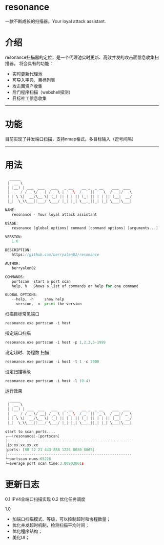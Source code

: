 # resonance
一款不断成长的扫描器。Your loyal attack assistant.

# 介绍
resonance扫描器的定位，是一个代理池实时更新、高效并发的攻击面信息收集扫描器。
将会具有的功能：
- 实时更新代理池
- 可导入字典、目标列表
- 攻击面资产收集
- 后门程序扫描（webshell探测）
- 目标社工信息收集

----
# 功能
目前实现了并发端口扫描，支持nmap格式，多目标输入（逗号间隔）

---
# 用法

```GO
  _____
 |  __ \
 | |__) | ___  ___   ___   _ __    __ _  _ __    ___  ___
 |  _  / / _ \/ __| / _ \ | '_ \  / _` || '_ \  / __|/ _ \
 | | \ \|  __/\__ \| (_) || | | || (_| || | | || (__|  __/
 |_|  \_\\___||___/ \___/ |_| |_| \__,_||_| |_| \___|\___|

NAME:
   resonance - Your loyal attack assistant

USAGE:
   resonance [global options] command [command options] [arguments...]

VERSION:
   1.0

DESCRIPTION:
   https://github.com/berryalen02/resonance

AUTHOR:
   berryalen02

COMMANDS:
   portscan  start a port scan
   help, h   Shows a list of commands or help for one command

GLOBAL OPTIONS:
   --help, -h     show help
   --version, -v  print the version
```

扫描目标常见端口
```GO
resonance.exe portscan -i host
```

指定端口扫描
```GO
resonance.exe portscan -i host -p 1,2,3,5-1999
```

设定超时、协程数 扫描
```Go
resonance.exe portscan -i host -t 1 -c 2000
```

设定扫描等级
```GO
resonance.exe portscan -i host -l (0-4)
```

运行效果
```GO
  _____
 |  __ \
 | |__) | ___  ___   ___   _ __    __ _  _ __    ___  ___ 
 |  _  / / _ \/ __| / _ \ | '_ \  / _` || '_ \  / __|/ _ \
 | | \ \|  __/\__ \| (_) || | | || (_| || | | || (__|  __/
 |_|  \_\\___||___/ \___/ |_| |_| \__,_||_| |_| \___|\___|

start to scan ports....
┌──(resonance)-[portscan]
|---------------------------------------------------------
|ip:xx.xx.xx.xx
|ports: [80 22 21 443 888 1224 8080 8065]
|---------------------------------------------------------
└─portscan nums:65226
└─average port scan time:3.00903061s
```

# 更新日志
0.1 IPV4全端口扫描实现
0.2 优化任务调度

1.0
- 加端口扫描模式、等级，可以控制超时和协程数量；
- 优化并发超时机制，检测扫描平均时间；
- 优化程序结构；
- 美化UI；